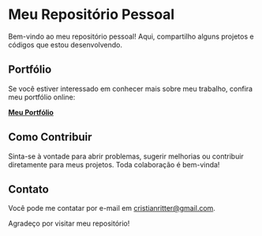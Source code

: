 # Meu Repositório Pessoal

Bem-vindo ao meu repositório pessoal! Aqui, compartilho alguns projetos e códigos que estou desenvolvendo.

## Portfólio

Se você estiver interessado em conhecer mais sobre meu trabalho, confira meu portfólio online:

[**Meu Portfólio**](https://cristianritter-portifolio.webnode.page/)


## Como Contribuir

Sinta-se à vontade para abrir problemas, sugerir melhorias ou contribuir diretamente para meus projetos. Toda colaboração é bem-vinda!

## Contato

Você pode me contatar por e-mail em [cristianritter@gmail.com](mailto:cristianritter@gmail.com).

Agradeço por visitar meu repositório!
